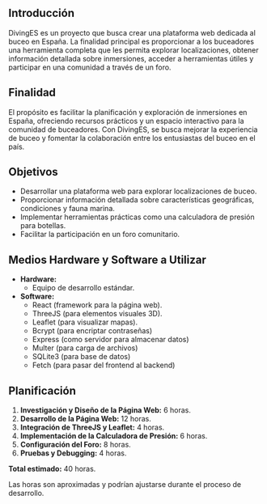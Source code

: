 ## Introducción
DivingES es un proyecto que busca crear una plataforma web dedicada al buceo en España. La finalidad principal es proporcionar a los buceadores una herramienta completa que les permita explorar localizaciones, obtener información detallada sobre inmersiones, acceder a herramientas útiles y participar en una comunidad a través de un foro.

## Finalidad
El propósito es facilitar la planificación y exploración de inmersiones en España, ofreciendo recursos prácticos y un espacio interactivo para la comunidad de buceadores. Con DivingES, se busca mejorar la experiencia de buceo y fomentar la colaboración entre los entusiastas del buceo en el país.

## Objetivos
- Desarrollar una plataforma web para explorar localizaciones de buceo.
- Proporcionar información detallada sobre características geográficas, condiciones y fauna marina.
- Implementar herramientas prácticas como una calculadora de presión para botellas.
- Facilitar la participación en un foro comunitario.

## Medios Hardware y Software a Utilizar
- **Hardware:**
  - Equipo de desarrollo estándar.
- **Software:**
  - React (framework para la página web).
  - ThreeJS (para elementos visuales 3D).
  - Leaflet (para visualizar mapas).
  - Bcrypt (para encriptar contraseñas)
  - Express (como servidor para almacenar datos)
  - Multer (para carga de archivos)
  - SQLite3 (para base de datos)
  - Fetch (para pasar del frontend al backend)

## Planificación
1. **Investigación y Diseño de la Página Web:** 6 horas.
2. **Desarrollo de la Página Web:** 12 horas.
3. **Integración de ThreeJS y Leaflet:** 4 horas.
4. **Implementación de la Calculadora de Presión:** 6 horas.
5. **Configuración del Foro:** 8 horas.
6. **Pruebas y Debugging:** 4 horas.

**Total estimado:** 40 horas.

Las horas son aproximadas y podrían ajustarse durante el proceso de desarrollo.
